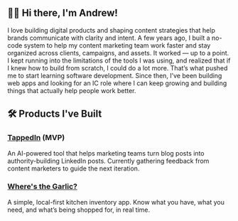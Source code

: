 ## 👋🏾 Hi there, I'm Andrew!

I love building digital products and shaping content strategies that help brands communicate with clarity and intent. A few years ago, I built a no-code system to help my content marketing team work faster and stay organized across clients, campaigns, and assets. It worked — up to a point. I kept running into the limitations of the tools I was using, and realized that if I knew how to build from scratch, I could do a lot more. That’s what pushed me to start learning software development. Since then, I’ve been building web apps and looking for an IC role where I can keep growing and building things that actually help people work better.

## 🛠️ Products I've Built

### [TappedIn](https://tappedin-two.vercel.app) (MVP)
An AI-powered tool that helps marketing teams turn blog posts into authority-building LinkedIn posts. Currently gathering feedback from content marketers to guide the next iteration.

### [Where's the Garlic?](https://www.wheresthegarlic.com)
A simple, local-first kitchen inventory app. Know what you have, what you need, and what’s being shopped for, in real time.

<!---
internetdrew/internetdrew is a ✨ special ✨ repository because its `README.md` (this file) appears on your GitHub profile.
You can click the Preview link to take a look at your changes.
--->
